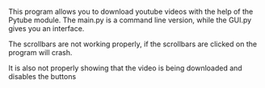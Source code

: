 This program allows you to download youtube videos with the help of the Pytube module.
The main.py is a command line version, while the GUI.py gives you an interface.

The scrollbars are not working properly, if the scrollbars are clicked on the program will crash.

It is also not properly showing that the video is being downloaded and disables the buttons
